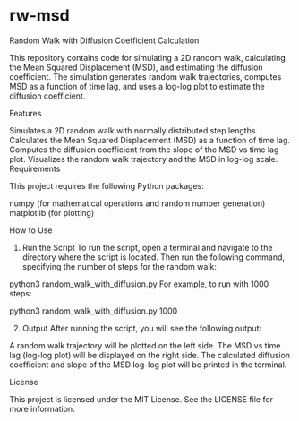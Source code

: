 # rw-msd
Random Walk with Diffusion Coefficient Calculation

This repository contains code for simulating a 2D random walk, calculating the Mean Squared Displacement (MSD), and estimating the diffusion coefficient. 
The simulation generates random walk trajectories, computes MSD as a function of time lag, and uses a log-log plot to estimate the diffusion coefficient.

Features

Simulates a 2D random walk with normally distributed step lengths.
Calculates the Mean Squared Displacement (MSD) as a function of time lag.
Computes the diffusion coefficient from the slope of the MSD vs time lag plot.
Visualizes the random walk trajectory and the MSD in log-log scale.
Requirements

This project requires the following Python packages:

numpy (for mathematical operations and random number generation)
matplotlib (for plotting)

How to Use

1. Run the Script
To run the script, open a terminal and navigate to the directory where the script is located. Then run the following command, specifying the number of steps for the random walk:

python3 random_walk_with_diffusion.py <steps>
For example, to run with 1000 steps:

python3 random_walk_with_diffusion.py 1000

2. Output
After running the script, you will see the following output:

A random walk trajectory will be plotted on the left side.
The MSD vs time lag (log-log plot) will be displayed on the right side.
The calculated diffusion coefficient and slope of the MSD log-log plot will be printed in the terminal.

License

This project is licensed under the MIT License. See the LICENSE file for more information.
